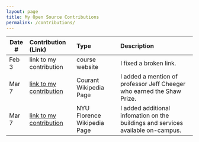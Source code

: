 ```yaml
---
layout: page
title: My Open Source Contributions
permalink: /contributions/
---
```


<!--
Type of the contribution should be "Wikipedia edit", "OpenStreet Map feature", "Documentation", "Course website", "Blog",
"Browser Add-on", etc.

The description should include a brief summary of what you did.

The link should bring us to a public page that shows your contribution. 

Replace the first row with your own contribution. 

-->





| Date #       | Contribution (Link)  | Type  | Description |
|---|:---|:---|:---|
| Feb 3   | link to my contribution    | course website    |   I fixed a broken link.    |
| Mar 7    | [link to my contribution](https://en.wikipedia.org/wiki/Courant_Institute_of_Mathematical_Sciences)     | Courant Wikipedia Page    |  I added a mention of professor Jeff Cheeger who earned the Shaw Prize.    |
| Mar 7    |  [link to my contribution](https://en.wikipedia.org/wiki/NYU_Florence)   |  NYU Florence Wikipedia Page   |  I added additional infomation on the buildings and services available on-campus.    |

